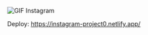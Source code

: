 ![GIF Instagram](https://user-images.githubusercontent.com/115510769/232360078-a35a1094-e0cf-4e8e-a1d0-1288f9aed89b.gif)

Deploy: https://instagram-project0.netlify.app/
